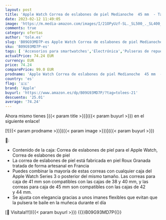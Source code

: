 ```yaml
---
layout: post
title: 'Apple Watch Correa de eslabones de piel Medianoche  45 mm  - Talla M/L'
date: 2023-02-12 11:49:05
image: 'https://m.media-amazon.com/images/I/21OPyUzf-SL._SL500_._SL400_.jpg'
comments: true
category: ofertas
author: 'tole.es'
slug: 'B09G93MD7P-es Apple Watch Correa de eslabones de piel Medianoche 45 mm -...'
sku: 'B09G93MD7P-es'
tags: [ 'Accesorios para smartwatches','Electrónica','Pulseras de repuesto para smartwatches','Tecnología para vestir','apple','🇪🇸', ]
actualPrice: 74.24 EUR
currency: EUR
price: 74.24
comparePrice: 99.0 EUR
prodname: 'Apple Watch Correa de eslabones de piel Medianoche  45 mm  - Talla M/L'
country: 'es'
flag: '🇪🇸'
brand: 'Apple'
buyurl: 'https://www.amazon.es/dp/B09G93MD7P/?tag=tolees-21'
descuento: '25.01'
average: '74.24'
---
```


Ahora mismo tienes [{{< param title >}}]({{< param buyurl >}}) en el siguiente enlace!

[![{{< param prodname >}}]({{< param image >}})]({{< param buyurl >}})

🔎:

- Contenido de la caja: Correa de eslabones de piel para el Apple Watch, Correa de eslabones de piel
- La correa de eslabones de piel está fabricada en piel Roux Granada tratada de forma artesanal en Francia
- Puedes combinar la mayoría de estas correas con cualquier caja del Apple Watch Series 3 o posterior del mismo tamaño. Las correas para caja de 41 mm son compatibles con las cajas de 38 y 40 mm, y las correas para caja de 45 mm son compatibles con las cajas de 42 y 44 mm.
- Se ajusta con elegancia gracias a unos imanes flexibles que evitan que la pulsera te baile en la muñeca durante el día

[🛒 Visítala!!!]({{< param buyurl >}})
{{<world>}}B09G93MD7P{{</world>}}
